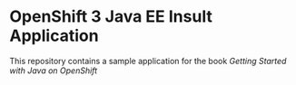 OpenShift 3 Java EE Insult Application
====================

This repository contains a sample application for the book *Getting Started with Java on OpenShift*

